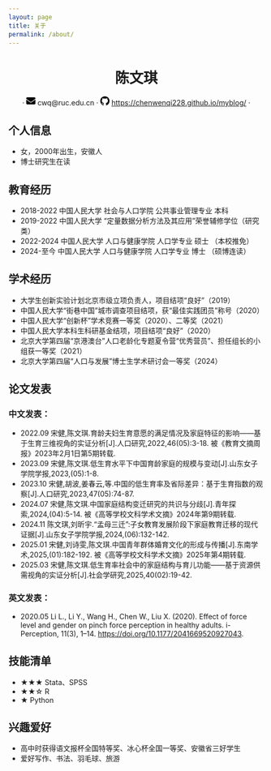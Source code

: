 ```yaml
---
layout: page
title: 关于
permalink: /about/
---
```

<center>
     <h1>陈文琪</h1>
     <div>
               ·
         <span>
             <img src="assets/envelope-solid.svg" width="18px">
             cwq@ruc.edu.cn
         </span>
         ·
         <span>
             <img src="assets/github-logo.svg" width="18px">
             <a href="https://chenwenqi228.github.io/myblog/">https://chenwenqi228.github.io/myblog/</a>
         </span>
         ·
         </div>
 </center>

## 个人信息

- 女，2000年出生，安徽人
- 博士研究生在读

## 教育经历

- 2018-2022   中国人民大学  社会与人口学院  公共事业管理专业  本科
- 2019-2022   中国人民大学 “定量数据分析方法及其应用”荣誉辅修学位（研究类）
- 2022-2024   中国人民大学  人口与健康学院  人口学专业   硕士 （本校推免）
- 2024-至今    中国人民大学  人口与健康学院  人口学专业   博士 （硕博连读）

## 学术经历

- 大学生创新实验计划北京市级立项负责人，项目结项“良好”（2019）
- 中国人民大学“街巷中国”城市调查项目结项，获“最佳实践团员”称号（2020）
- 中国人民大学“创新杯”学术竞赛一等奖（2020）、二等奖（2021）
- 中国人民大学本科生科研基金结项，项目结项“良好”（2020）
- 北京大学第四届“京港澳台”人口老龄化专题夏令营“优秀营员”、担任组长的小组获一等奖（2021）
- 北京大学第四届“人口与发展”博士生学术研讨会一等奖（2024）

## 论文发表
### 中文发表：
- 2022.09 宋健,陈文琪.育龄夫妇生育意愿的满足情况及家庭特征的影响——基于生育三维视角的实证分析[J].人口研究,2022,46(05):3-18.
          被《教育文摘周报》2023年2月1日第5期转载.
- 2023.09 宋健,陈文琪.低生育水平下中国育龄家庭的规模与变动[J].山东女子学院学报,2023,(05):1-8.
- 2023.10 宋健,胡波,姜春云,等.中国的低生育率及省际差异：基于生育指数的观察[J].人口研究,2023,47(05):74-87.
- 2024.07 宋健,陈文琪.中国家庭结构变迁研究的共识与分歧[J].青年探索,2024,(04):5-14.
          被《高等学校文科学术文摘》2024年第9期转载.
- 2024.11 陈文琪,刘昕宇.“孟母三迁”:子女教育发展阶段下家庭教育迁移的现代证据[J].山东女子学院学报,2024,(06):132-142.
- 2025.01 宋健,刘诗雯,陈文琪.中国青年群体婚育文化的形成与传播[J].东南学术,2025,(01):182-192.
          被《高等学校文科学术文摘》2025年第4期转载.
- 2025.03 宋健,陈文琪.低生育率社会中的家庭结构与育儿功能——基于资源供需视角的实证分析[J].社会学研究,2025,40(02):19-42.

### 英文发表：
- 2020.05 Li L., Li Y., Wang H., Chen W., Liu X. (2020). Effect of force level and gender on pinch force perception in healthy adults. i-Perception, 11(3), 1–14. https://doi.org/10.1177/2041669520927043.
  
## 技能清单

- ★★★ Stata、SPSS
- ★★☆ R
- ★     Python

## 兴趣爱好

* 高中时获得语文报杯全国特等奖、冰心杯全国一等奖、安徽省三好学生
* 爱好写作、书法、羽毛球、旅游
